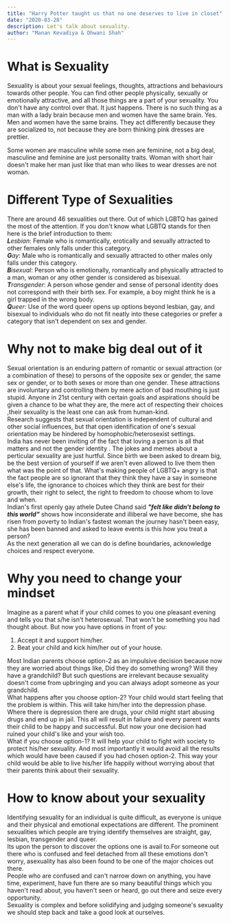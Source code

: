 ```yaml
---
title: "Harry Potter taught us that no one deserves to live in closet"
date: "2020-03-28"
description: Let's talk about sexuality.
author: "Manan Kevadiya & Dhwani Shah"
---
```


# What is Sexuality

<p>Sexuality is about your sexual feelings, thoughts, attractions and behaviours towards other people. You can find other people physically, sexually or emotionally attractive, and all those things are a part of your sexuality. You don't have any control over that. It just happens. There is no such thing as a man with a lady brain because men and women have the same brain. Yes. Men and women have the same brains. They act differently because they are socialized to, not because they are born thinking pink dresses are prettier.</p>
<p>Some women are masculine while some men are feminine, not a big deal, masculine and feminine are just personality traits. Woman with short hair doesn't make her man just like that man who likes to wear dresses are not woman.</p>

# Different Type of Sexualities

There are around 46 sexualities out there. Out of which LGBTQ has gained the most of the attention. If you don't know what LGBTQ stands for then here is the brief introduction to them:<br>
_**L**esbian_: Female who is romantically, erotically and sexually attracted to other females only falls under this category.<br>
_**G**ay_: Male who is romantically and sexually attracted to other males only falls under this category.<br>
_**B**isexual_: Person who is emotionally, romantically and physically attracted to a man, woman or any other gender is considered as bisexual.<br>
_**T**ransgender_: A person whose gender and sense of personal identity does not correspond with their birth sex. For example, a boy might think he is a girl trapped in the wrong body.<br>
_**Q**ueer_: Use of the word queer opens up options beyond lesbian, gay, and bisexual to individuals who do not fit neatly into these categories or prefer a category that isn't dependent on sex and gender.<br>

# Why not to make big deal out of it

Sexual orientation is an enduring pattern of romantic or sexual attraction (or a combination of these) to persons of the opposite sex or gender, the same sex or gender, or to both sexes or more than one gender.
These attractions are involuntary and controlling them by mere action of bad mouthing is just stupid. Anyone in 21st century with certain goals and aspirations should be given a chance to be what they are, the mere act of respecting their choices ,their sexuality is the least one can ask from human-kind.<br>
Research suggests that sexual orientation is independent of cultural and other social influences, but that open identification of one's sexual orientation may be hindered by homophobic/heterosexist settings.<br>
India has never been inviting of the fact that loving a person is all that matters and not the gender identity . The jokes and memes about a perticular sexuality are just hurtful. Since birth we been asked to dream big, be the best version of yourself if we aren't even allowed to live them then what was the point of that.
What's making people of LGBTQ+ angry is that the fact people are so ignorant that they think they have a say in someone else's life, the ignorance to choices which they think are best for their growth, their right to select, the right to freedom to choose whom to love and when.<br>
Indian's first openly gay athele Dutee Chand said **_"felt like didn't belong to this world"_** shows how inconsiderate and illiberal we have become, she has risen from poverty to Indian's fastest woman the journey hasn't been easy, she has been banned and asked to leave events is this how you treat a person?<br>
As the next generation all we can do is define boundaries, acknowledge choices and respect everyone.

# Why you need to change your mindset

Imagine as a parent what if your child comes to you one pleasant evening and tells you that s/he isn't heterosexual. That won't be something you had thought about. But now you have options in front of you:

<ol>
<li>Accept it and support him/her.</li>
<li>Beat your child and kick him/her out of your house.</li>
</ol>
Most Indian parents choose option-2 as an impulsive decision because now they are worried about things like, Did they do something wrong? Will they have a grandchild? But such questions are irrelevant because sexuality doesn't come from upbringing and you can always adopt someone as your grandchild.<br>
What happens after you choose option-2? Your child would start feeling that the problem is within. This will take him/her into the depression phase. Where there is depression there are drugs, your child might start abusing drugs and end up in jail. This all will result in failure and every parent wants their child to be happy and successful. But now your one decision had ruined your child's like and your wish too.<br>
What if you choose option-1? It will help your child to fight with society to protect his/her sexuality. And most importantly it would avoid all the results which would have been caused if you had chosen option-2. This way your child would be able to live his/her life happily without worrying about that their parents think about their sexuality.<br>

# How to know about your sexuality

Identifying sexuality for an individual is quite difficult, as everyone is unique and their physical and emotional expectations are different. The prominent sexualities which people are trying identify themselves are straight, gay, lesbian, transgender and queer.<br>
Its upon the person to discover the options one is avail to.For someone out there who is confused and feel detached from all these emotions don't worry, asexuality has also been found to be one of the major choices out there.<br>
People who are confused and can't narrow down on anything, you have time, experiment, have fun there are so many beautiful things which you haven't read about, you haven't seen or heard, go out there and seize every opportunity.<br>
Sexuality is complex and before solidifying and judging someone's sexuality we should step back and take a good look at ourselves.
